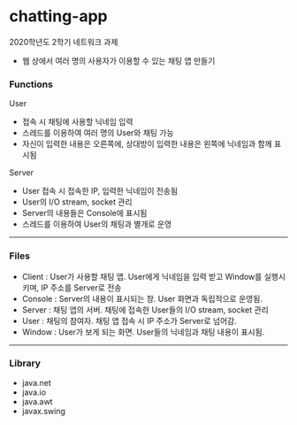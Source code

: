 # chatting-app
2020학년도 2학기 네트워크 과제
- 웹 상에서 여러 명의 사용자가 이용할 수 있는 채팅 앱 만들기

### Functions
User
- 접속 시 채팅에 사용할 닉네임 입력
- 스레드를 이용하여 여러 명의 User와 채팅 가능
- 자신이 입력한 내용은 오른쪽에, 상대방이 입력한 내용은 왼쪽에 닉네임과 함께 표시됨

Server

- User 접속 시 접속한 IP, 입력한 닉네임이 전송됨
- User의 I/O stream, socket 관리
- Server의 내용들은 Console에 표시됨
- 스레드를 이용하여 User의 채팅과 별개로 운영

---

### Files
- Client : User가 사용할 채팅 앱. User에게 닉네임을 입력 받고 Window를 실행시키며, IP 주소를 Server로 전송
- Console : Server의 내용이 표시되는 창. User 화면과 독립적으로 운영됨.
- Server : 채팅 앱의 서버. 채팅에 접속한 User들의 I/O stream, socket 관리
- User : 채팅의 참여자. 채팅 앱 접속 시 IP 주소가 Server로 넘어감.
- Window : User가 보게 되는 화면. User들의 닉네임과 채팅 내용이 표시됨.

---

### Library
- java.net
- java.io
- java.awt
- javax.swing
